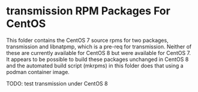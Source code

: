 #  transmission RPM Packages For CentOS

This folder contains the CentOS 7 source rpms for two packages,
transmission and libnatpmp, which is a pre-req for transmission.
Neither of these are currently available for CentOS 8 but were available
for CentOS 7.  It appears to be possible to build these packages 
unchanged in CentOS 8 and the automated build script (mkrpms) in this
folder does that using a podman container image.

TODO: test transmission under CentOS 8
